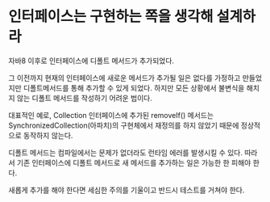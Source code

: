 # 인터페이스는 구현하는 쪽을 생각해 설계하라

자바8 이후로 인터페이스에 디폴트 메서드가 추가되었다.

그 이전까지 현재의 인터페이스에 새로운 메서드가 추가될 일은 없다를 가정하고 만들었지만 디폴트메서드를 통해 추가할 수 있게 되었다.
하지만 모든 상황에서 불변식을 해치지 않는 디폴트 메서드를 작성하기 어려운 법이다.

대표적인 예로, Collection 인터페이스에 추가된 removeIf() 메서드는 SynchronizedCollection(아파치)의 구현체에서 재정의를 하지 않았기 때문에 정상적으로 동작하지 않는다.

디폴트 메서드는 컴파일에서는 문제가 없더라도 런타임 에러를 발생시킬 수 있다. 따라서 기존 인터페이스에 디폴트 메서드로 새 메서드를 추가하는 일은 가능한 한 피해야 한다.

새롭게 추가를 해야 한다면 세심한 주의를 기울이고 반드시 테스트를 거쳐야 한다. 
